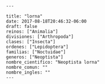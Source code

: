 
      ---

      title: "lorna"
      date: 2017-08-18T20:46:32-06:00
      draft: false
      reinos: ["Animalia"]
      divisiones: ["Arthropoda"]
      clases: ["Insecta"]
      ordenes: ["Lepidoptera"]
      familias: ["Noctuidae"]
      generos: ["Neoptista"]
      nombre_cientifico: "Neoptista lorna"
      nombre_comun: ""
      nombre_ingles: ""
      ---

      